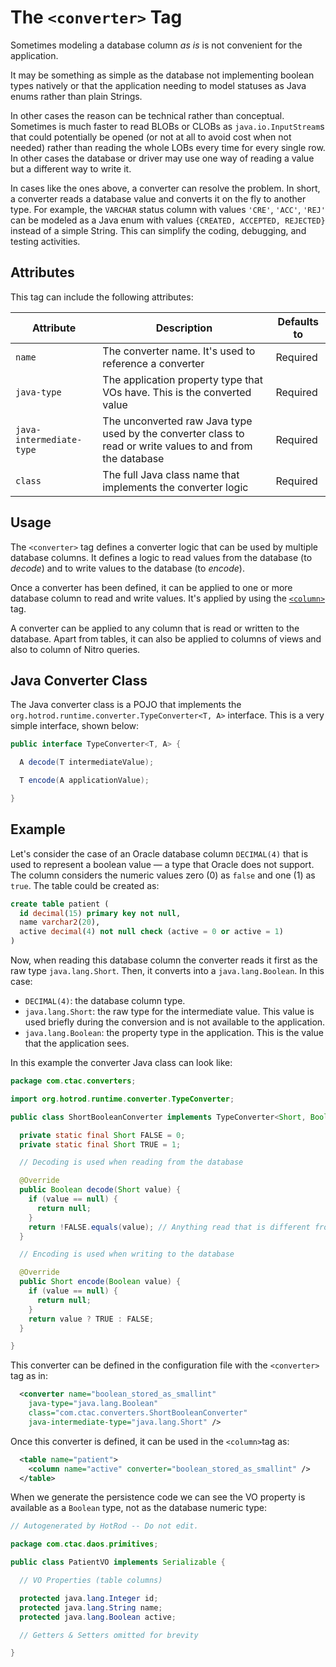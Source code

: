 # The `<converter>` Tag

Sometimes modeling a database column *as is* is not convenient for the application.

It may be something as simple as the database not implementing boolean types natively or that 
the application needing to model statuses as Java enums rather than plain Strings.

In other cases the reason can be technical rather than conceptual. Sometimes is much faster to read BLOBs or CLOBs as
`java.io.InputStream`s that could potentially be opened (or not at all to avoid cost when not needed) rather than reading 
the whole LOBs every time for every single row. In other cases the database or driver may use one way of reading a value but a different way to 
write it. 

In cases like the ones above, a converter can resolve the problem. In short, a converter reads a database value and converts
it on the fly to another type. For example, the `VARCHAR` status column with values `'CRE'`, `'ACC'`, `'REJ'` can be modeled as a Java enum with
values `{CREATED, ACCEPTED, REJECTED}` instead of a simple String. This can simplify the coding, debugging, and testing activities.


## Attributes

This tag can include the following attributes:

| Attribute | Description | Defaults to |
| -- | -- | -- |
| `name` | The converter name. It's used to reference a converter | Required |
| `java-type` | The application property type that VOs have. This is the converted value | Required |
| `java-intermediate-type` | The unconverted raw Java type used by the converter class to read or write values to and from the database | Required |
| `class` | The full Java class name that implements the converter logic | Required |


## Usage

The `<converter>` tag defines a converter logic that can be used by multiple database columns. It defines a logic to read values from the 
database (to *decode*) and to write values to the database (to *encode*).

Once a converter has been defined, it can be applied to one or more database column to read and write values. It's applied by using the
[`<column>`](./column.md) tag.

A converter can be applied to any column that is read or written to the database. Apart from tables, it can also be applied to columns of views 
and also to column of Nitro queries.


## Java Converter Class

The Java converter class is a POJO that implements the `org.hotrod.runtime.converter.TypeConverter<T, A>` interface. This is a very 
simple interface, shown below:

```java
public interface TypeConverter<T, A> {

  A decode(T intermediateValue);

  T encode(A applicationValue);

}
```


## Example

Let's consider the case of an Oracle database column `DECIMAL(4)` that is used to represent a boolean value &mdash; a type that 
Oracle does not support. The column considers the numeric values zero (0) as `false` and one (1) as `true`. The table could be 
created as:

```sql
create table patient (
  id decimal(15) primary key not null,
  name varchar2(20),
  active decimal(4) not null check (active = 0 or active = 1)
)
```

Now, when reading this database column the converter reads it first as the raw type `java.lang.Short`. Then, it converts into a 
`java.lang.Boolean`. In this case:

- `DECIMAL(4)`: the database column type.
- `java.lang.Short`: the raw type for the intermediate value. This value is used briefly during the conversion and
is not available to the application.
- `java.lang.Boolean`: the property type in the application. This is the value that the application sees.

In this example the converter Java class can look like:

```java
package com.ctac.converters;

import org.hotrod.runtime.converter.TypeConverter;

public class ShortBooleanConverter implements TypeConverter<Short, Boolean> {

  private static final Short FALSE = 0;
  private static final Short TRUE = 1;

  // Decoding is used when reading from the database

  @Override
  public Boolean decode(Short value) {
    if (value == null) {
      return null;
    }
    return !FALSE.equals(value); // Anything read that is different from zero is considered true
  }

  // Encoding is used when writing to the database

  @Override
  public Short encode(Boolean value) {
    if (value == null) {
      return null;
    }
    return value ? TRUE : FALSE;
  }

}
```

This converter can be defined in the configuration file with the `<converter>` tag as in:

```xml
  <converter name="boolean_stored_as_smallint"
    java-type="java.lang.Boolean"
    class="com.ctac.converters.ShortBooleanConverter"
    java-intermediate-type="java.lang.Short" />
```

Once this converter is defined, it can be used in the `<column>`tag as:

```xml
  <table name="patient">
    <column name="active" converter="boolean_stored_as_smallint" />
  </table>
```

When we generate the persistence code we can see the VO property is available as a `Boolean` type,
not as the database numeric type:

```java
// Autogenerated by HotRod -- Do not edit.

package com.ctac.daos.primitives;

public class PatientVO implements Serializable {

  // VO Properties (table columns)

  protected java.lang.Integer id;
  protected java.lang.String name;
  protected java.lang.Boolean active;

  // Getters & Setters omitted for brevity

}
```



